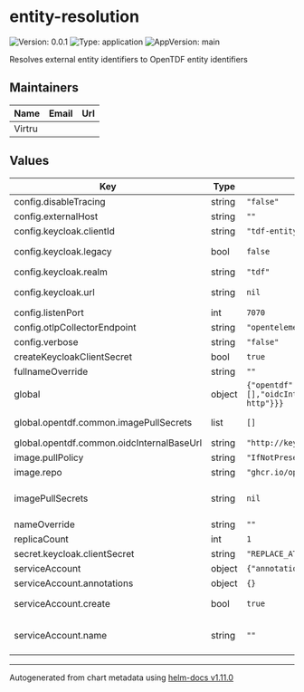 # entity-resolution

![Version: 0.0.1](https://img.shields.io/badge/Version-0.0.1-informational?style=flat-square) ![Type: application](https://img.shields.io/badge/Type-application-informational?style=flat-square) ![AppVersion: main](https://img.shields.io/badge/AppVersion-main-informational?style=flat-square)

Resolves external entity identifiers to OpenTDF entity identifiers

## Maintainers

| Name | Email | Url |
| ---- | ------ | --- |
| Virtru |  |  |

## Values

| Key | Type | Default | Description |
|-----|------|---------|-------------|
| config.disableTracing | string | `"false"` |  |
| config.externalHost | string | `""` |  |
| config.keycloak.clientId | string | `"tdf-entity-resolution-service"` |  |
| config.keycloak.legacy | bool | `false` | Using a legacy keycloak version. See https://github.com/Nerzal/gocloak/issues/346 |
| config.keycloak.realm | string | `"tdf"` |  |
| config.keycloak.url | string | `nil` | Override for global.opentdf.common.oidcInternalBaseUrl |
| config.listenPort | int | `7070` |  |
| config.otlpCollectorEndpoint | string | `"opentelemetry-collector.otel.svc:4317"` |  |
| config.verbose | string | `"false"` |  |
| createKeycloakClientSecret | bool | `true` |  |
| fullnameOverride | string | `""` | Optionally override the fully qualified name |
| global | object | `{"opentdf":{"common":{"imagePullSecrets":[],"oidcInternalBaseUrl":"http://keycloak-http"}}}` | Global values that may be overridden by a parent chart. |
| global.opentdf.common.imagePullSecrets | list | `[]` | JSON passed to the deployment's template.spec.imagePullSecrets |
| global.opentdf.common.oidcInternalBaseUrl | string | `"http://keycloak-http"` | Base internal url of OIDC provider |
| image.pullPolicy | string | `"IfNotPresent"` |  |
| image.repo | string | `"ghcr.io/opentdf/entity-resolution"` |  |
| imagePullSecrets | string | `nil` | JSON passed to the deployment's template.spec.imagePullSecrets. Overrides global.opentdf.common.imagePullSecrets |
| nameOverride | string | `""` | Optionally override the name |
| replicaCount | int | `1` |  |
| secret.keycloak.clientSecret | string | `"REPLACE_AT_INSTALL_TIME"` |  |
| serviceAccount | object | `{"annotations":{},"create":true,"name":""}` | A service account to create |
| serviceAccount.annotations | object | `{}` | Annotations to add to the service account |
| serviceAccount.create | bool | `true` | Specifies whether a service account should be created |
| serviceAccount.name | string | `""` | The name of the service account to use. If not set and create is true, a name is generated using the fullname template |

----------------------------------------------
Autogenerated from chart metadata using [helm-docs v1.11.0](https://github.com/norwoodj/helm-docs/releases/v1.11.0)
